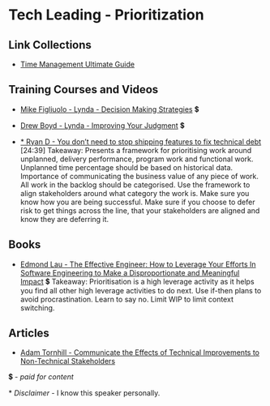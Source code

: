 # Tech Leading - Prioritization

## Link Collections

- [Time Management Ultimate Guide](https://www.makingbusinessmatter.co.uk/time-management-skills-ultimate/)

## Training Courses and Videos

- [Mike Figliuolo - Lynda - Decision Making Strategies](https://www.lynda.com/Business-Skills-tutorials/Decision-Making-Fundamentals/186697-2.html) 💲

- [Drew Boyd - Lynda - Improving Your Judgment](https://www.lynda.com/Business-Skills-tutorials/Improving-Your-Judgment/162446-2.html) 💲

- [* Ryan D - You don’t need to stop shipping features to fix technical debt](https://www.youtube.com/watch?v=f0UrSGoklio) [24:39]
Takeaway: Presents a framework for prioritising work around unplanned, delivery performance, program work and functional work. Unplanned time percentage should be based on historical data. Importance of communicating the business value of any piece of work. All work in the backlog should be categorised. Use the framework to align stakeholders around what category the work is. Make sure you know how you are being successful. Make sure if you choose to defer risk to get things across the line, that your stakeholders are aligned and know they are deferring it.

## Books

- [Edmond Lau - The Effective Engineer: How to Leverage Your Efforts In Software Engineering to Make a Disproportionate and Meaningful Impact](https://www.amazon.com/Effective-Engineer-Engineering-Disproportionate-Meaningful/dp/0996128107) 💲
Takeaway: Prioritisation is a high leverage activity as it helps you find all other high leverage activities to do next. Use if-then plans to avoid procrastination. Learn to say no.  Limit WIP to limit context switching.

## Articles
- [Adam Tornhill - Communicate the Effects of Technical Improvements to Non-Technical Stakeholders](https://empear.com/blog/communicate-technical-improvements-to-non-technical-stakeholders/) 

💲 - *paid for content*

\* *Disclaimer* - I know this speaker personally.